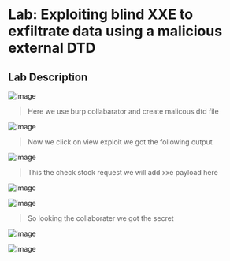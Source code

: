 #  Lab: Exploiting blind XXE to exfiltrate data using a malicious external DTD #

## Lab Description ##

![image](https://github.com/anandurdas11/Web_Securityy/assets/83402050/d3762ff1-3c5a-4e14-8a98-d612431d394e)

> Here we use burp collabarator and create malicous dtd file

![image](https://github.com/anandurdas11/Web_Securityy/assets/83402050/03bf9ab1-a01b-4d8a-b505-51f2880309da)

> Now we click on view exploit we got the following output

![image](https://github.com/anandurdas11/Web_Securityy/assets/83402050/13b8de79-5fef-4682-b0a9-622cb8077813)

> This the check stock request we will add xxe payload here

![image](https://github.com/anandurdas11/Web_Securityy/assets/83402050/629a283d-ec68-4716-b4da-a8d74bceab9b)

![image](https://github.com/anandurdas11/Web_Securityy/assets/83402050/e4a93537-00aa-4fb0-a4af-cfce679cd9c1)

> So looking the collaborater we got the secret

![image](https://github.com/anandurdas11/Web_Securityy/assets/83402050/a742b1f7-bb06-4e9e-85e8-6dbcecb49537)

![image](https://github.com/anandurdas11/Web_Securityy/assets/83402050/89de5453-a8a2-403b-ad88-57b51f49de02)
